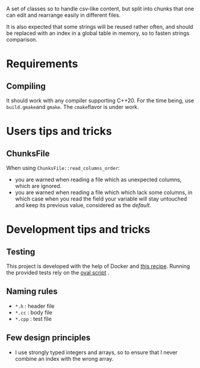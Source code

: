 
A set of classes so to handle csv-like content, but split into chunks that one can edit and rearrange easily in different files.

It is also expected that some strings will be reused rather often, and should be replaced with an index in a global table in memory, so to fasten strings comparison.

# Requirements

## Compiling

It should work with any compiler supporting C++20. For the time being, use `build.gmake`and `gmake`. The `cmake`flavor is under work.

# Users tips and tricks

## ChunksFile

When using `ChunksFile::read_columns_order`:
- you are warned when reading a file which as unexpected columns, which are ignored.
- you are warned when reading a file which which lack some columns, in which case when you read the field your variable will stay untouched and keep its previous value, considered as the *default*.

# Development tips and tricks

## Testing

This project is developed with the help of Docker and [this recipe](https://github.com/chavid/MyDevTools/blob/main/DevCpp20/Dockerfile). Running the provided tests rely on the [oval script](https://github.com/chavid/MyDevTools/blob/main/bin/oval.py) .

## Naming rules

- `*.h` : header file
- `*.cc` : body file
- `*.cpp` : test file

## Few design principles

- I use strongly typed integers and arrays, so to ensure that I never combine an index with the wrong array. 
